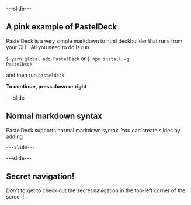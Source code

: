
---slide---

## A pink example of PastelDeck

PastelDeck is a very simple markdown to html deckbuilder that runs from your CLI..
All you need to do is run

<code>$ yarn global add PastelDeck</code> or
<code>$ npm install -g PastelDeck</code>

and then run
<code>pasteldeck</code>

**To continue, press down or right**

---slide---

## Normal markdown syntax

PastelDeck supports normal markdown syntax. You can create slides by adding

<code>---slide---</code>


---slide---

## Secret navigation!

Don't forget to check out the secret navigation in the top-left corner of the screen!